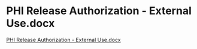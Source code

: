 # PHI Release Authorization - External Use.docx

[PHI Release Authorization - External Use.docx](PHI%20Release%20Authorization%20-%20External%20Use%20docx%20bb39fb92910a479aac2b298d197ddb74/PHI_Release_Authorization_-_External_Use.docx)
